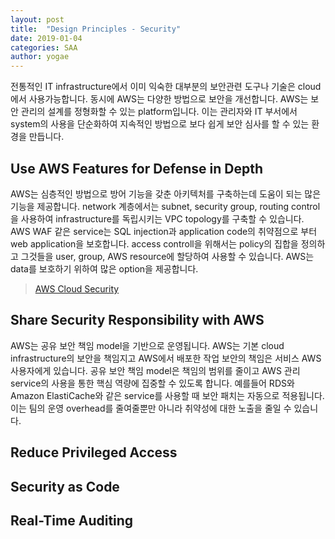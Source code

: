 ```yaml
---
layout: post
title:  "Design Principles - Security"
date: 2019-01-04
categories: SAA
author: yogae
---
```


전통적인 IT infrastructure에서 이미 익숙한 대부분의 보안관련 도구나 기술은 cloud에서 사용가능합니다. 동시에 AWS는 다양한 방법으로 보안을 개선합니다. AWS는 보안 관리의 설계를 정형화할 수 있는 platform입니다. 이는 관리자와 IT 부서에서 system의 사용을 단순화하여 지속적인 방법으로 보다 쉽게 보안 심사를 할 수 있는 환경을 만듭니다.

## Use AWS Features for Defense in Depth

AWS는 심층적인 방법으로 방어 기능을 갖춘 아키텍처를 구축하는데 도움이 되는 많은 기능을 제공합니다. network 계층에서는 subnet, security group, routing control을 사용하여 infrastructure를 독립시키는 VPC topology를 구축할 수 있습니다. AWS WAF 같은 service는 SQL injection과 application code의 취약점으로 부터 web application을 보호합니다. access controll을 위해서는 policy의 집합을 정의하고 그것들을 user, group, AWS resource에 할당하여 사용할 수 있습니다. AWS는 data를 보호하기 위하여 많은 option을 제공합니다.

> [AWS Cloud Security](https://aws.amazon.com/ko/security/)

## Share Security Responsibility with AWS

AWS는 공유 보안 책임 model을 기반으로 운영됩니다. AWS는 기본 cloud infrastructure의 보안을 책임지고 AWS에서 배포한 작업 보안의 책임은 서비스 AWS 사용자에게 있습니다. 공유 보안 책임 model은 책임의 범위를 줄이고 AWS 관리 service의 사용을 통한 핵심 역량에 집중할 수 있도록 합니다. 예를들어 RDS와 Amazon ElastiCache와 같은 service를 사용할 때 보안 패치는 자동으로 적용됩니다. 이는 팀의 운영 overhead를 줄여줄뿐만 아니라 취약성에 대한 노출을 줄일 수 있습니다.

## Reduce Privileged Access

## Security as Code

## Real-Time Auditing